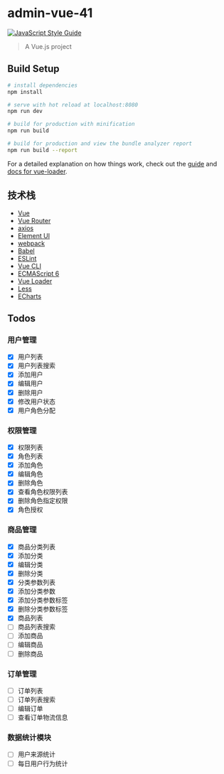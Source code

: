 # admin-vue-41

[![JavaScript Style Guide](https://img.shields.io/badge/code_style-standard-brightgreen.svg)](https://standardjs.com)

> A Vue.js project

## Build Setup

``` bash
# install dependencies
npm install

# serve with hot reload at localhost:8080
npm run dev

# build for production with minification
npm run build

# build for production and view the bundle analyzer report
npm run build --report
```

For a detailed explanation on how things work, check out the [guide](http://vuejs-templates.github.io/webpack/) and [docs for vue-loader](http://vuejs.github.io/vue-loader).

## 技术栈

- [Vue](https://cn.vuejs.org/)
- [Vue Router](https://router.vuejs.org/)
- [axios](https://github.com/axios/axios)
- [Element UI](https://element.eleme.io/)
- [webpack](https://webpack.js.org/)
- [Babel](https://babeljs.io/)
- [ESLint](https://eslint.org/)
- [Vue CLI](https://github.com/vuejs/vue-cli)
- [ECMAScript 6](https://www.ecma-international.org/ecma-262/6.0/)
- [Vue Loader](https://vue-loader.vuejs.org/)
- [Less](https://sass-lang.com/)
- [ECharts](http://echarts.baidu.com/)

## Todos

### 用户管理

- [x] 用户列表
- [x] 用户列表搜索
- [x] 添加用户
- [x] 编辑用户
- [x] 删除用户
- [x] 修改用户状态
- [x] 用户角色分配

### 权限管理

- [X] 权限列表
- [X] 角色列表
- [X] 添加角色
- [X] 编辑角色
- [X] 删除角色
- [X] 查看角色权限列表
- [X] 删除角色指定权限
- [X] 角色授权

### 商品管理

- [x] 商品分类列表
- [x] 添加分类
- [X] 编辑分类
- [X] 删除分类
- [X] 分类参数列表
- [X] 添加分类参数
- [X] 添加分类参数标签
- [X] 删除分类参数标签
- [X] 商品列表
- [ ] 商品列表搜索
- [ ] 添加商品
- [ ] 编辑商品
- [ ] 删除商品

### 订单管理

- [ ] 订单列表
- [ ] 订单列表搜索
- [ ] 编辑订单
- [ ] 查看订单物流信息

### 数据统计模块

- [ ] 用户来源统计
- [ ] 每日用户行为统计
